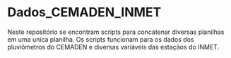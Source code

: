 # Dados_CEMADEN_INMET
Neste repositório se encontram scripts para concatenar diversas planilhas em uma uníca planilha. Os scripts funcionam para os dados dos pluviômetros do CEMADEN e diversas variáveis das estaçãos do INMET.
